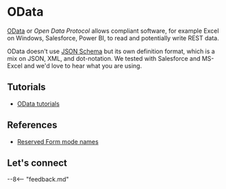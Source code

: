 # OData

[OData](https://www.odata.org/) or *Open Data Protocol* <!--is the love child of SAP and Microsoft. It--> allows compliant software, for example Excel on Windows, Salesforce, Power BI, to read and potentially write REST data.

OData doesn't use [JSON Schema](https://json-schema.org/) but its own definition format, which is a mix on JSON, XML, and dot-notation. We tested with Salesforce and MS-Excel and we'd love to hear what you are using.

## Tutorials

- [OData tutorials](../../tutorial/odata/index.md)

<!--## How-to guides

- add links-->

## References

- [Reserved Form mode names](../../references/usingdominorestapi/modenames.md#odata)

## Let's connect

--8<-- "feedback.md"
